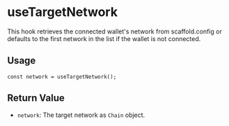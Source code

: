 
# useTargetNetwork

This hook retrieves the connected wallet's network from scaffold.config or defaults to the first network in the list if the wallet is not connected.

## Usage
``` tsx
const network = useTargetNetwork();
```

## Return Value

* `network`: The target network as `Chain` object.
